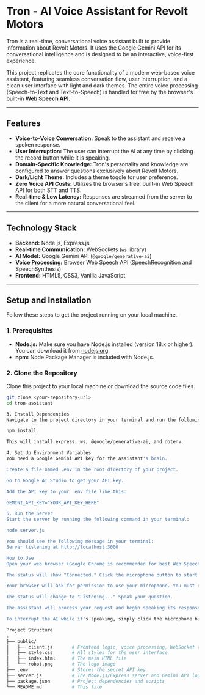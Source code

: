 # Tron - AI Voice Assistant for Revolt Motors

Tron is a real-time, conversational voice assistant built to provide information about Revolt Motors. It uses the Google Gemini API for its conversational intelligence and is designed to be an interactive, voice-first experience.

This project replicates the core functionality of a modern web-based voice assistant, featuring seamless conversation flow, user interruption, and a clean user interface with light and dark themes. The entire voice processing (Speech-to-Text and Text-to-Speech) is handled for free by the browser's built-in **Web Speech API**.

---

## Features

* **Voice-to-Voice Conversation:** Speak to the assistant and receive a spoken response.
* **User Interruption:** The user can interrupt the AI at any time by clicking the record button while it is speaking.
* **Domain-Specific Knowledge:** Tron's personality and knowledge are configured to answer questions exclusively about Revolt Motors.
* **Dark/Light Theme:** Includes a theme toggle for user preference.
* **Zero Voice API Costs:** Utilizes the browser's free, built-in Web Speech API for both STT and TTS.
* **Real-time & Low Latency:** Responses are streamed from the server to the client for a more natural conversational feel.

---

## Technology Stack

* **Backend:** Node.js, Express.js
* **Real-time Communication:** WebSockets (`ws` library)
* **AI Model:** Google Gemini API (`@google/generative-ai`)
* **Voice Processing:** Browser Web Speech API (SpeechRecognition and SpeechSynthesis)
* **Frontend:** HTML5, CSS3, Vanilla JavaScript

---

## Setup and Installation

Follow these steps to get the project running on your local machine.

### 1. Prerequisites

* **Node.js:** Make sure you have Node.js installed (version 18.x or higher). You can download it from [nodejs.org](https://nodejs.org/).
* **npm:** Node Package Manager is included with Node.js.

### 2. Clone the Repository

Clone this project to your local machine or download the source code files.

```bash
git clone <your-repository-url>
cd tron-assistant

3. Install Dependencies
Navigate to the project directory in your terminal and run the following command to install the necessary Node.js packages:

npm install

This will install express, ws, @google/generative-ai, and dotenv.

4. Set Up Environment Variables
You need a Google Gemini API key for the assistant's brain.

Create a file named .env in the root directory of your project.

Go to Google AI Studio to get your API key.

Add the API key to your .env file like this:

GEMINI_API_KEY="YOUR_API_KEY_HERE"

5. Run the Server
Start the server by running the following command in your terminal:

node server.js

You should see the following message in your terminal:
Server listening at http://localhost:3000

How to Use
Open your web browser (Google Chrome is recommended for best Web Speech API support) and navigate to http://localhost:3000.

The status will show "Connected." Click the microphone button to start the conversation.

Your browser will ask for permission to use your microphone. You must click Allow.

The status will change to "Listening..." Speak your question.

The assistant will process your request and begin speaking its response.

To interrupt the AI while it's speaking, simply click the microphone button again.

Project Structure
.
├── public/
│   ├── client.js       # Frontend logic, voice processing, WebSocket communication
│   ├── style.css       # All styles for the user interface
│   ├── index.html      # The main HTML file
│   └── robot.png       # The logo image
├── .env                # Stores the secret API key
├── server.js           # The Node.js/Express server and Gemini API logic
├── package.json        # Project dependencies and scripts
└── README.md           # This file
